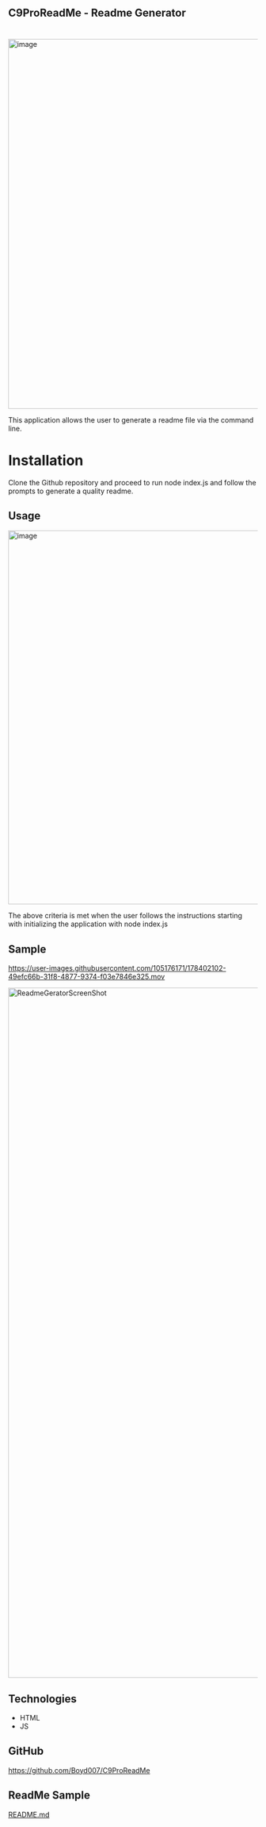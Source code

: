 ## C9ProReadMe - Readme Generator

#
<img width="745" alt="image" src="https://user-images.githubusercontent.com/105176171/178413225-023d6764-85c5-4e2a-af1d-ca980f5945c8.png">

This application allows the user to generate a readme file via the command line.  

# Installation 

Clone the Github repository and proceed to run node index.js and follow the prompts to generate a quality readme. 

## Usage
<img width="753" alt="image" src="https://user-images.githubusercontent.com/105176171/178414460-d924fd32-be7b-4254-9f89-1fa7cca4f494.png">

The above criteria is met when the user follows the instructions starting with initializing the application with node index.js

## Sample
https://user-images.githubusercontent.com/105176171/178402102-49efc66b-31f8-4877-9374-f03e7846e325.mov


<img width="1390" alt="ReadmeGeratorScreenShot" src="https://user-images.githubusercontent.com/105176171/178409363-d4d4f4d2-4f59-4e08-8df2-553c2d3199fd.png">

## Technologies

* HTML
* JS

## GitHub

https://github.com/Boyd007/C9ProReadMe

## ReadMe Sample

[README.md](https://github.com/Boyd007/C9ProReadMe/files/9089210/README.md)

